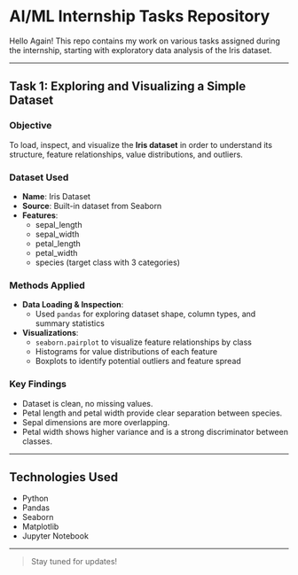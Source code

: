 #  AI/ML Internship Tasks Repository

Hello Again! This repo contains my work on various tasks assigned during the internship, starting with exploratory data analysis of the Iris dataset.

---

##  Task 1: Exploring and Visualizing a Simple Dataset

###  Objective
To load, inspect, and visualize the **Iris dataset** in order to understand its structure, feature relationships, value distributions, and outliers.

###  Dataset Used
- **Name**: Iris Dataset
- **Source**: Built-in dataset from Seaborn
- **Features**:
  - sepal_length
  - sepal_width
  - petal_length
  - petal_width
  - species (target class with 3 categories)

###  Methods Applied
- **Data Loading & Inspection**:
  - Used `pandas` for exploring dataset shape, column types, and summary statistics
- **Visualizations**:
  - `seaborn.pairplot` to visualize feature relationships by class
  - Histograms for value distributions of each feature
  - Boxplots to identify potential outliers and feature spread

###  Key Findings
- Dataset is clean, no missing values.
- Petal length and petal width provide clear separation between species.
- Sepal dimensions are more overlapping.
- Petal width shows higher variance and is a strong discriminator between classes.

---

##  Technologies Used
- Python
- Pandas
- Seaborn
- Matplotlib
- Jupyter Notebook

---

> Stay tuned for updates! 

